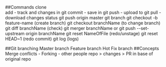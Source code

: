 ##Commands
    clone   
    add - track and changes in git 
    commit - save in git 
    push - upload to git 
    pull - download changes 
    status 
    git push origin master 
    git branch 
    git checkout -b feature-name (create branch)
    git checkout branchName (to change branch)
    git diff branchName (check)
    git merger branchName or 
    git push --set-upstream origin branchName
    git reset NameOfFile (redo/unstage)
    git reset HEAD~1 (redo commit)
    git log (logs)

##Git branching 
    Master branch 
    Feature branch 
    Hot Fix branch 
##Concepts 
    Merge conflicts -
    Forking - other people repo > changes > PR in base of original repo
